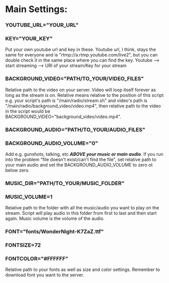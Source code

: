 # Main Settings:

### YOUTUBE_URL="YOUR_URL"  
### KEY="YOUR_KEY"
Put your own youtube url and key in these. Youtube url, I think, stays the same for everyone and is "rtmp://a.rtmp.youtube.com/live2", but you can double check it in the same place where you can find the key.
Youtube --> start streaming --> URl of your stream/Key for your stream

### BACKGROUND_VIDEO="PATH/TO_YOUR/VIDEO_FILES"
Relative path to the video on your server. Video will loop itself forever as long as the stream is on. Relative means relative to the position of this script e.g. your script's path is "/main/radio/stream.sh" and video's path is "/main/radio/background_video/video.mp4", then relative path to the video in the script would be BACKGROUND_VIDEO="background_video/video.mp4".


### BACKGROUND_AUDIO="PATH/TO_YOUR/AUDIO_FILES"
### BACKGROUND_AUDIO_VOLUME="0"
Add e.g. gunshots, talking, etc ***ABOVE your music or main audio***. If you run into the problem "file doesn't exist/can't find the file", set relative path to your main audio and set the BACKGROUND_AUDIO_VOLUME to zero ot below zero.

### MUSIC_DIR="PATH/TO_YOUR/MUSIC_FOLDER"
### MUSIC_VOLUME=1
Relative path to the folder with all the music/audio you want to play on the stream. Script will play audio in this folder from first to last and then start again. Music volume is the volume of the audio.

### FONT="fonts/WonderNight-K7ZaZ.ttf"
### FONTSIZE=72
### FONTCOLOR="#FFFFFF"
Relative path to your fonts as well as size and color settings. Remember to download font you want to the server.



